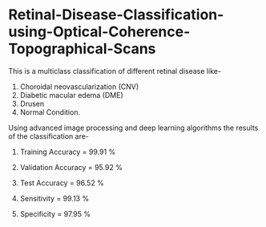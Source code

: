 # Retinal-Disease-Classification-using-Optical-Coherence-Topographical-Scans
This is a multiclass classification of different retinal disease like-
1. Choroidal neovascularization (CNV)
2. Diabetic macular edema (DME)
3. Drusen
4. Normal Condition.

Using advanced image processing and deep learning algorithms the results of the classification are-
1. Training Accuracy = 99.91 %
2. Validation Accuracy = 95.92 %
3. Test Accuracy = 96.52 %

4. Sensitivity = 99.13 %
5. Specificity = 97.95 %
